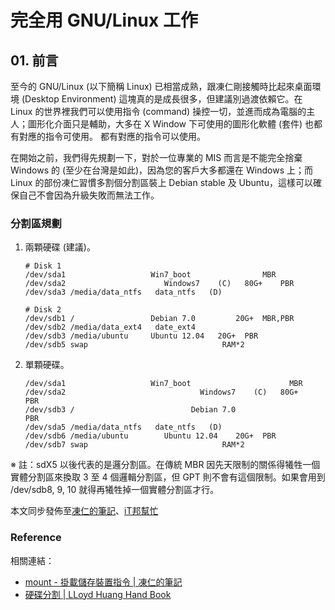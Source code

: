 # 完全用 GNU/Linux 工作

## 01. 前言

至今的 GNU/Linux (以下簡稱 Linux) 已相當成熟，跟凍仁剛接觸時比起來桌面環境 (Desktop Environment) 這塊真的是成長很多，但建議別過渡依賴它。在 Linux 的世界裡我們可以使用指令 (command) 操控一切，並進而成為電腦的主人；圖形化介面只是輔助，大多在 X Window 下可使用的圖形化軟體 (套件) 也都有對應的指令可使用。
都有對應的指令可以使用。

在開始之前，我們得先規劃一下，對於一位專業的 MIS 而言是不能完全捨棄 Windows 的 (至少在台灣是如此)，因為您的客戶大多都還在 Windows 上；而 Linux 的部份凍仁習慣多割個分割區裝上 Debian stable 及 Ubuntu，這樣可以確保自己不會因為升級失敗而無法工作。

### 分割區規劃

1. 兩顆硬碟 (建議)。

	   # Disk 1
	   /dev/sda1                   Win7_boot				MBR
	   /dev/sda2	                  Windows7    (C)	80G+	PBR
	   /dev/sda3 /media/data_ntfs	data_ntfs   (D)	
	
	   # Disk 2
	   /dev/sdb1 /                 Debian 7.0		  20G+	MBR,PBR
	   /dev/sdb2 /media/data_ext4	date_ext4
	   /dev/sdb3 /media/ubuntu     Ubuntu 12.04	  20G+	PBR
	   /dev/sdb5 swap                              RAM*2

2. 單顆硬碟。

	   /dev/sda1                   Win7_boot				      MBR
	   /dev/sda2					          Windows7    (C)	80G+	PBR
	   /dev/sdb3 /					        Debian 7.0				    PBR
	   /dev/sda5 /media/data_ntfs	date_ntfs   (D)
	   /dev/sdb6 /media/ubuntu		  Ubuntu 12.04	  20G+  PBR
	   /dev/sdb7 swap                              RAM*2

※ 註：sdX5 以後代表的是邏分割區。在傳統 MBR 因先天限制的關係得犧牲一個實體分割區來換取 3 至 4 個邏輯分割區，但 GPT 則不會有這個限制。如果會用到 /dev/sdb8, 9, 10 就得再犧牲掉一個實體分割區才行。

本文同步發佈至[凍仁的筆記](http://note.drx.tw/2013/09/working-with-linux-01-intro.html)、[iT邦幫忙](http://ithelp.ithome.com.tw/question/10127497)

### Reference

相關連結：

- [mount - 掛載儲存裝置指令 | 凍仁的筆記](http://note.drx.tw/2008/02/ubuntu-mount.html)
- [硬碟分割 | LLoyd Huang Hand Book](http://kalug.linux.org.tw/~lloyd/LLoyd_Hand_Book/book/hdisk-partition.html)
